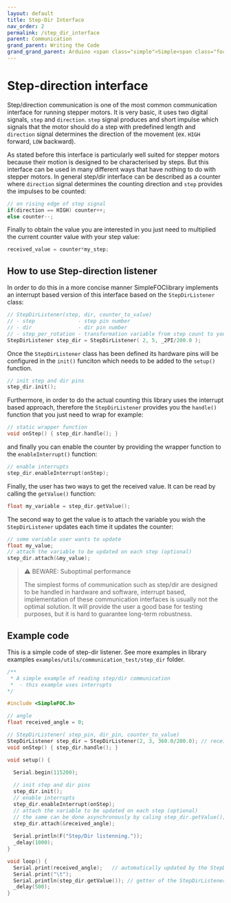 ```yaml
---
layout: default
title: Step-Dir Interface
nav_order: 2
permalink: /step_dir_interface
parent: Communication
grand_parent: Writing the Code
grand_grand_parent: Arduino <span class="simple">Simple<span class="foc">FOC</span>library</span>
---
```



# Step-direction interface

Step/direction communication is one of the most common communication interface for running stepper motors. It is very basic, it uses two digital signals, `step` and `direction`.  `step` signal produces and short impulse which signals that the motor should do a step with predefined length and `direction` signal determines the direction of the movement (ex. `HIGH` forward, `LOW` backward). 

As stated before this interface is particularly well suited for stepper motors because their motion is designed to be characterised by steps. But this interface can be used in many different ways that have nothing to do with stepper motors. In general step/dir interface can be described as a counter where `direction` signal determines the counting direction and `step` provides the impulses to be counted:
```cpp
// on rising edge of step signal 
if(direction == HIGH) counter++;
else counter--; 
```
 Finally to obtain the value you are interested in you just need to multiplied the current counter value with your step value:
```cpp
received_value = counter*my_step;
```

## How to use Step-direction listener
In order to do this in a more concise manner <span class="simple">Simple<span class="foc">FOC</span>library</span> implements an interrupt based version of this interface based on the `StepDirListener` class:
```cpp
// StepDirListener(step, dir, counter_to_value)
// - step              - step pin number
// - dir               - dir pin number
// - step_per_rotation - transformation variable from step count to your variable (ex. motor angle in radians)
StepDirListener step_dir = StepDirListener( 2, 5, _2PI/200.0 );
```
Once the `StepDirListener` class has been defined its hardware pins will be configured in the `init()` funciton which  needs to be added to the `setup()` function.

```cpp
// init step and dir pins
step_dir.init();
```
Furthermore, in order to do the actual counting this library uses the interrupt based approach, therefore the `StepDirListener` provides you the `handle()` function that you just need to wrap for example:
```cpp
// static wrapper function
void onStep() { step_dir.handle(); }
```
and finally you can enable the counter by providing the wrapper function to the `enableInterrupt()` function:
```cpp
// enable interrupts 
step_dir.enableInterrupt(onStep);
```

Finally, the user has two ways to get the received value. It can be read by calling the `getValue()` function:
```cpp
float my_variable = step_dir.getValue();
```
The second way to get the value is to attach the variable you wish the `StepDirListener` updates each time it updates the counter:
```cpp
// some variable user wants to update 
float my_value;
// attach the variable to be updated on each step (optional) 
step_dir.attach(&my_value);
```

<blockquote class="warning"><p class="heading">⚠️ BEWARE: Suboptimal performance</p>
The simplest forms of communication such as step/dir are designed to be handled in hardware and software, interrupt based, implementation of these communication interfaces is usually not the optimal solution. It will provide the user a good base for testing purposes, but it is hard to guarantee long-term robustness.  
</blockquote>


## Example code 
This is a simple code of step-dir listener. See more examples in library examples `examples/utils/communication_test/step_dir` folder.
```cpp
/**
 * A simple example of reading step/dir communication 
 *  - this example uses interrupts
*/

#include <SimpleFOC.h>

// angle 
float received_angle = 0;

// StepDirListener( step_pin, dir_pin, counter_to_value)
StepDirListener step_dir = StepDirListener(2, 3, 360.0/200.0); // receive the angle in degrees
void onStep() { step_dir.handle(); }

void setup() {

  Serial.begin(115200);
  
  // init step and dir pins
  step_dir.init();
  // enable interrupts 
  step_dir.enableInterrupt(onStep);
  // attach the variable to be updated on each step (optional) 
  // the same can be done asynchronously by caling step_dir.getValue();
  step_dir.attach(&received_angle);
    
  Serial.println(F("Step/Dir listenning."));
  _delay(1000);
}

void loop() {
  Serial.print(received_angle);   // automatically updated by the StepDirListener class
  Serial.print("\t");
  Serial.println(step_dir.getValue()); // getter of the StepDirListener class
  _delay(500);
}
```
